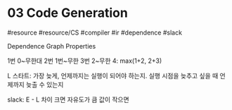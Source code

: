 # 03 Code Generation
#resource #resource/CS #compiler #ir #dependence #slack



Dependence Graph Properties

1번 0~무한대
2번 1번~무한
3번 2~무한
4:  max(1+2, 2+3)


L 스타트:
가장 늦게, 언제까지는 실행이 되어야 하는지.
실행 시점을 늦추고 싶을 때 언제까지 늦출 수 있는지


slack: E - L 차이
크면 자유도가 큼
값이 작으면 